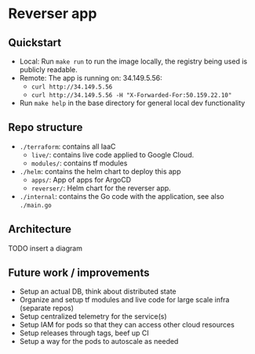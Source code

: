 # Reverser app

## Quickstart 
- Local: 
Run `make run` to run the image locally, the registry being used is publicly readable.
- Remote: The app is running on: 34.149.5.56: 
  - `curl http://34.149.5.56`
  - `curl http://34.149.5.56 -H "X-Forwarded-For:50.159.22.10"`
- Run `make help` in the base directory for general local dev functionality

## Repo structure

* `./terraform`: contains all IaaC
  * `live/`: contains live code applied to Google Cloud.
  * `modules/`: contains tf modules
* `./helm`: contains the helm chart to deploy this app
  * `apps/`: App of apps for ArgoCD
  * `reverser/`: Helm chart for the reverser app.
* `./internal`: contains the Go code with the application, see also `./main.go`

## Architecture

TODO insert a diagram

## Future work / improvements
- Setup an actual DB, think about distributed state
- Organize and setup tf modules and live code for large scale infra (separate repos)
- Setup centralized telemetry for the service(s)
- Setup IAM for pods so that they can access other cloud resources
- Setup releases through tags, beef up CI
- Setup a way for the pods to autoscale as needed